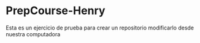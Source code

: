 # PrepCourse-Henry
Esta es un ejercicio de prueba para crear un repositorio modificarlo desde nuestra computadora